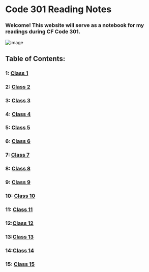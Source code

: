 # Code 301 Reading Notes
### Welcome! This website will serve as a notebook for my readings during CF Code 301.
![image](https://inteng-storage.s3.amazonaws.com/img/iea/9lwjAVnM6E/sizes/ocde_resize_md.jpg)
## Table of Contents:
### 1: [Class 1](/301/class-1.md)
### 2: [Class 2](/301/class-2.md)
### 3: [Class 3](/301/class-3.md)
### 4: [Class 4]()
### 5: [Class 5](/301/class-5.md)
### 6: [Class 6](/301/class-6.md)
### 7: [Class 7](/301/class-7.md)
### 8: [Class 8](/301/class-8.md)
### 9: [Class 9]()
### 10: [Class 10](/301/class-10.md)
### 11: [Class 11]()
### 12:[Class 12]()
### 13:[Class 13]()
### 14:[Class 14]()
### 15: [Class 15]()
